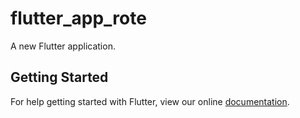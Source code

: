 # flutter_app_rote

A new Flutter application.

## Getting Started

For help getting started with Flutter, view our online
[documentation](https://flutter.io/).
